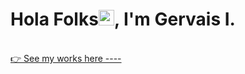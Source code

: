 
<h1 align="">Hola Folks<img width="25px" src="https://raw.githubusercontent.com/blackcater/blackcater/master/images/Hi.gif" alt="Hi from Gersh"/>, I'm Gervais I.</h1>
<br/>
<a href="https://www.amgervais.me/">👉 See my works here ----</a>
